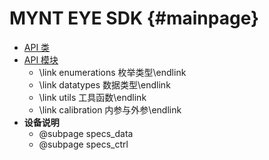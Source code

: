 # MYNT EYE SDK {#mainpage}

* <a class="el" href="annotated.html">API 类</a>
* <a class="el" href="modules.html">API 模块</a>
  * \link enumerations 枚举类型\endlink
  * \link datatypes 数据类型\endlink
  * \link utils 工具函数\endlink
  * \link calibration 内参与外参\endlink
* <span style="font-weight:bold">设备说明</span>
  * @subpage specs_data
  * @subpage specs_ctrl
